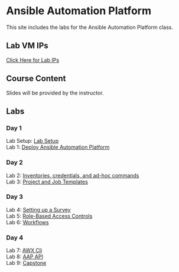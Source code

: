 # Ansible Automation Platform

This site includes the labs for the Ansible Automation Platform class.   

## Lab VM IPs
[Click Here for Lab IPs](https://docs.google.com/spreadsheets/d/1gTV6btPeIyyXylRkDn2_LNbWkf9BGU6wsi5eIb-ynLY/edit?usp=sharing)


## Course Content   
Slides will be provided by the instructor.

## Labs   
### Day 1      
Lab Setup: [Lab Setup](labs/lab-setup)   
Lab 1: [Deploy Ansible Automation Platform](labs/install-aap/)   

### Day 2
Lab 2: [Inventories, credentials, and ad-hoc commands](labs/aap-inventory-creds-ad-hoc/)   
Lab 3: [Project and Job Templates](labs/aap-projects-templates-jobs/)

### Day 3   
Lab 4: [Setting up a Survey](labs/aap-surveys/)   
Lab 5: [Role-Based Access Controls](labs/aap-rbac/)   
Lab 6: [Workflows](labs/aap-workflows/)   

### Day 4   
Lab 7: [AWX Cli](labs/aap-cli/)   
Lab 8: [AAP API](labs/aap-api)   
Lab 9: [Capstone](labs/aap-capstone/)   
